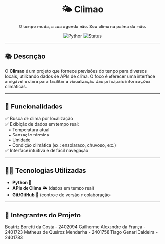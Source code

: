 <h1 align="center">🌤️ Climao</h1>

<p align="center">
  O tempo muda, a sua agenda não. Seu clima na palma da mão.
</p>

<p align="center">
  <img src="https://img.shields.io/badge/Python-3.10+-blue?logo=python&style=flat-square" alt="Python">
  <img src="https://img.shields.io/badge/Status-Em%20Desenvolvimento-yellow?style=flat-square" alt="Status">
</p>

---

## 📚 Descrição

O **Climao** é um projeto que fornece previsões do tempo para diversos locais, utilizando dados de APIs de clima. O foco é oferecer uma interface amigável e clara para facilitar a visualização das principais informações climáticas.

---

## 🚀 Funcionalidades

✅ Busca de clima por localização  
✅ Exibição de dados em tempo real:  
&nbsp;&nbsp;&nbsp;• Temperatura atual  
&nbsp;&nbsp;&nbsp;• Sensação térmica  
&nbsp;&nbsp;&nbsp;• Umidade  
&nbsp;&nbsp;&nbsp;• Condição climática (ex.: ensolarado, chuvoso, etc.)  
✅ Interface intuitiva e de fácil navegação

---

## 👨‍💻 Tecnologias Utilizadas

- **Python** 🐍
- **APIs de Clima** 🌦️ (dados em tempo real)
- **Git/GitHub** 🌟 (controle de versão e colaboração)

---

## 👥 Integrantes do Projeto
Beatriz Bonetti da Costa - 2402094
Guilherme Alexandre da França -	2401723
Matheus de Queiroz Mendanha -	2401758
Tiago Genari Caldeira -	2401783
